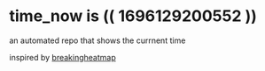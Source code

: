 # time_now is (( 1696129200552 ))

an automated repo that shows the currnent time

inspired by [breakingheatmap](https://github.com/breakingheatmap/breakingheatmap)